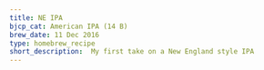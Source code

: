 ```yaml
---
title: NE IPA
bjcp_cat: American IPA (14 B)
brew_date: 11 Dec 2016
type: homebrew_recipe
short_description:  My first take on a New England style IPA
---
```

